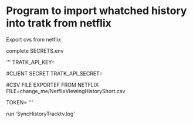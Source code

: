 # Program to import whatched history into tratk from netflix

Export cvs from netflix

complete SECRETS.env

'''
TRATK_API_KEY=

#CLIENT SECRET
TRATK_API_SECRET=

#CSV FILE EXPORTEF FROM NETFLIX
FILE=change_me/NetflixViewingHistoryShort.csv

TOKEN=
'''

run 'SyncHistoryTracktv.log'
